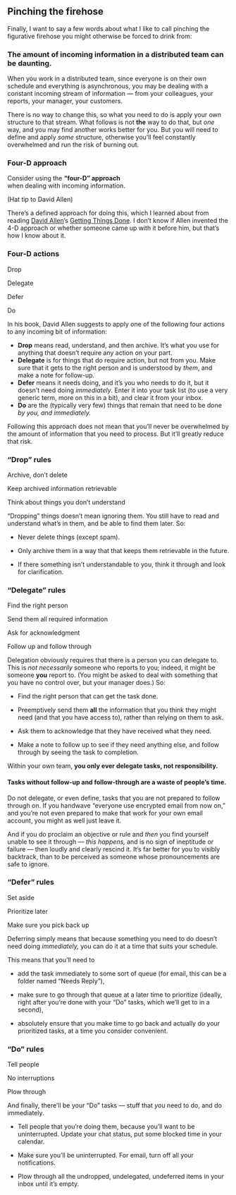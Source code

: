 ## Pinching the firehose

<!-- Note -->
Finally, I want to say a few words about what I like to call pinching
the figurative firehose you might otherwise be forced to drink from:


### The amount of incoming information in a distributed team can be daunting.

<!-- Note -->
When you work in a distributed team, since everyone is on their own
schedule and everything is asynchronous, you may be dealing with a
constant incoming stream of information — from your colleagues, your
reports, your manager, your customers. 

There is no way to change this, so what you need to do is apply your
own structure to that stream. What follows is not **the** way to do
that, but *one* way, and you may find another works better for
you. But you will need to define and apply *some* structure, otherwise
you’ll feel constantly overwhelmed and run the risk of burning out.


### Four-D approach <!-- .element class="hidden" -->

Consider using the **“four-D” approach**  
when dealing with incoming information.

(Hat tip to David Allen)

<!-- Note -->
There’s a defined approach for doing this, which I learned about from
reading [David
Allen](https://en.wikipedia.org/wiki/David_Allen_(author))’s [Getting
Things
Done](https://www.goodreads.com/book/show/1633.Getting_Things_Done). I
don’t know if Allen invented the 4-D approach or whether someone came
up with it before him, but that’s how I know about it.


### Four-D actions

Drop <!-- .element: class="fragment" -->

Delegate <!-- .element: class="fragment" -->

Defer <!-- .element: class="fragment" -->

Do <!-- .element: class="fragment" -->

<!-- Note -->
In his book, David Allen suggests to apply one of the following four
actions to any incoming bit of information:

* **Drop** means read, understand, and then archive. It’s what you use
  for anything that doesn’t require any action on your part.
* **Delegate** is for things that do require action, but not from
  you. Make sure that it gets to the right person and is understood by
  *them*, and make a note for follow-up.
* **Defer** means it needs doing, and it’s you who needs to do it, but
  it doesn’t need doing *immediately*. Enter it into your task list
  (to use a very generic term, more on this in a bit), and clear it
  from your inbox.
* **Do** are the (typically very few) things that remain that need to
  be done *by you, and immediately.*

Following this approach does not mean that you’ll never be overwhelmed
by the amount of information that you need to process. But it’ll
greatly reduce that risk.


### “Drop” rules

Archive, don’t delete <!-- .element: class="fragment" -->

Keep archived information retrievable <!-- .element: class="fragment" -->

Think about things you don’t understand <!-- .element: class="fragment" -->

<!-- Note -->
“Dropping” things doesn’t mean ignoring them. You still have to read
and understand what’s in them, and be able to find them later. So:

* Never delete things (except spam).

* Only archive them in a way that that keeps them retrievable in the
  future.

* If there something isn’t understandable to you, think it through and
  look for clarification.


### “Delegate” rules

Find the right person <!-- .element: class="fragment" -->

Send them all required information <!-- .element: class="fragment" -->

Ask for acknowledgment <!-- .element: class="fragment" -->

Follow up and follow through <!-- .element: class="fragment" -->

<!-- Note -->
Delegation obviously requires that there is a person you can delegate
to. This is *not necessarily* someone who reports to you; indeed, it
might be someone **you** report to. (You might be asked to deal with
something that you have no control over, but your manager does.) So:

* Find the right person that can get the task done.

* Preemptively send them **all** the information that you think they
  might need (and that you have access to), rather than relying on
  them to ask.

* Ask them to acknowledge that they have received what they need.

* Make a note to follow up to see if they need anything else, and
  follow through by seeing the task to completion.

Within your own team, **you only ever delegate tasks, not
responsibility.**


#### Tasks without follow-up and follow-through are a waste of people’s time.

<!-- Note -->
Do not delegate, or even define, tasks that you are not prepared to
follow through on. If you handwave “everyone use encrypted email from
now on,” and you’re not even prepared to make that work for your own
email account, you might as well just leave it.

And if you do proclaim an objective or rule and *then* you find yourself
unable to see it through — *this happens,* and is no sign of
ineptitude or failure — then loudly and clearly rescind it. It’s far
better for you to visibly backtrack, than to be perceived as someone
whose pronouncements are safe to ignore.


### “Defer” rules

Set aside <!-- .element: class="fragment" -->

Prioritize later <!-- .element: class="fragment" -->

Make sure you pick back up  <!-- .element: class="fragment" -->

<!-- Note -->
Deferring simply means that because something you need to do doesn’t
need doing *immediately,* you can do it at a time that suits your
schedule.

This means that you’ll need to

* add the task immediately to some sort of queue (for email, this can
  be a folder named “Needs Reply”),

* make sure to go through that queue at a later time to prioritize
  (ideally, right after you’re done with your “Do” tasks, which we’ll
  get to in a second),

* absolutely ensure that you make time to go back and actually do your
  prioritized tasks, at a time you consider convenient.


### “Do” rules

Tell people <!-- .element: class="fragment" -->

No interruptions <!-- .element: class="fragment" -->

Plow through  <!-- .element: class="fragment" -->

<!-- Note -->
And finally, there’ll be your “Do” tasks — stuff that *you* need to
do, and do immediately.

* Tell people that you’re doing them, because you’ll want to be
  uninterrupted. Update your chat status, put some blocked time in
  your calendar.

* Make sure you’ll be uninterrupted. For email, turn off all your
  notifications.
  
* Plow through all the undropped, undelegated,
  undeferred items in your inbox until it’s empty.
